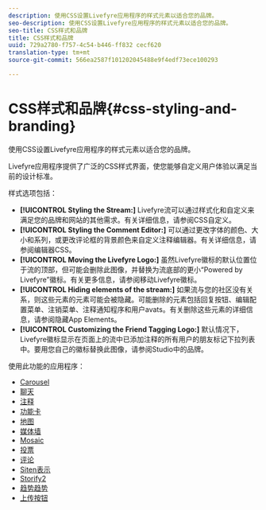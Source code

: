 ```yaml
---
description: 使用CSS设置Livefyre应用程序的样式元素以适合您的品牌。
seo-description: 使用CSS设置Livefyre应用程序的样式元素以适合您的品牌。
seo-title: CSS样式和品牌
title: CSS样式和品牌
uuid: 729a2780-f757-4c54-b446-ff832 cecf620
translation-type: tm+mt
source-git-commit: 566ea2587f101202045488e9f4edf73ece100293

---
```



# CSS样式和品牌{#css-styling-and-branding}

使用CSS设置Livefyre应用程序的样式元素以适合您的品牌。

Livefyre应用程序提供了广泛的CSS样式界面，使您能够自定义用户体验以满足当前的设计标准。

样式选项包括：

* **[!UICONTROL Styling the Stream:]** Livefyre流可以通过样式化和自定义来满足您的品牌和网站的其他需求。有关详细信息，请参阅CSS自定义。
* **[!UICONTROL Styling the Comment Editor:]** 可以通过更改字体的颜色、大小和系列，或更改评论框的背景颜色来自定义注释编辑器。有关详细信息，请参阅编辑器CSS。
* **[!UICONTROL Moving the Livefyre Logo:]** 虽然Livefyre徽标的默认位置位于流的顶部，但可能会删除此图像，并替换为流底部的更小“Powered by Livefyre”徽标。有关更多信息，请参阅移动Livefyre徽标。
* **[!UICONTROL Hiding elements of the stream:]** 如果流与您的社区没有关系，则这些元素的元素可能会被隐藏。可能删除的元素包括回复按钮、编辑配置菜单、注销菜单、注释通知程序和用户avats。有关删除这些元素的详细信息，请参阅隐藏App Elements。
* **[!UICONTROL Customizing the Friend Tagging Logo:]** 默认情况下，Livefyre徽标显示在页面上的流中已添加注释的所有用户的朋友标记下拉列表中。要用您自己的徽标替换此图像，请参阅Studio中的品牌。

使用此功能的应用程序：

* [Carousel](/help/using/c-about-apps/c-carousel-app/c-carousel-app.md#c_carousel_app)
* [聊天](/help/using/c-about-apps/c-chat-app/c-chat-app.md#c_chat_app)
* [注释](/help/using/c-about-apps/c-comments/c-comments.md)
* [功能卡](/help/using/c-about-apps/c-feature-card-app/c-feature-card-app.md#c_feature_card_app)
* [地图](/help/using/c-about-apps/c-map-app/c-map-app.md#c_map_app)
* [媒体墙](/help/using/c-about-apps/c-media-wall-app/c-media-wall-app.md#c_media_wall_app)
* [Mosaic](/help/using/c-about-apps/c-mosaic-app/c-mosaic-app.md#c_mosaic_app)
* [投票](/help/using/c-about-apps/c-polls-app/c-polls-app.md#c_polls_app)
* [评论](/help/using/c-about-apps/c-reviews-app/c-reviews-app.md#c_reviews_app)
* [Siten表示](/help/using/c-about-apps/c-sidenotes-app/c-sidenotes-app.md#c_sidenotes_app)
* [Storify2](/help/using/c-about-apps/c-storify2/c-storify2.md#c_storify2)
* [趋势趋势](/help/using/c-about-apps/c-trending-app/c-trending-app.md#c_trending_app)
* [上传按钮](/help/using/c-about-apps/c-upload-button-app/c-upload-button-app.md#c_upload_button_app)

